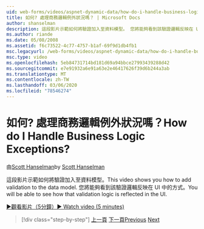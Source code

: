 ```yaml
---
uid: web-forms/videos/aspnet-dynamic-data/how-do-i-handle-business-logic-exceptions
title: 如何? 處理商務邏輯例外狀況嗎？ | Microsoft Docs
author: shanselman
description: 這段影片示範如何將驗證加入至資料模型。 您將能夠看到該驗證邏輯反映在 UI 中的方式。
ms.author: riande
ms.date: 05/08/2008
ms.assetid: f6c73522-4c77-4757-b1af-69f9d1db4fb1
msc.legacyurl: /web-forms/videos/aspnet-dynamic-data/how-do-i-handle-business-logic-exceptions
msc.type: video
ms.openlocfilehash: 5eb84731714bd181d69a94bbce27993439288d42
ms.sourcegitcommit: e7e91932a6e91a63e2e46417626f39d6b244a3ab
ms.translationtype: MT
ms.contentlocale: zh-TW
ms.lasthandoff: 03/06/2020
ms.locfileid: "78546274"
---
```

# <a name="how-do-i-handle-business-logic-exceptions"></a><span data-ttu-id="04a81-105">如何? 處理商務邏輯例外狀況嗎？</span><span class="sxs-lookup"><span data-stu-id="04a81-105">How do I Handle Business Logic Exceptions?</span></span>

<span data-ttu-id="04a81-106">由[Scott Hanselman](https://github.com/shanselman)</span><span class="sxs-lookup"><span data-stu-id="04a81-106">by [Scott Hanselman](https://github.com/shanselman)</span></span>

<span data-ttu-id="04a81-107">這段影片示範如何將驗證加入至資料模型。</span><span class="sxs-lookup"><span data-stu-id="04a81-107">This video shows you how to add validation to the data model.</span></span> <span data-ttu-id="04a81-108">您將能夠看到該驗證邏輯反映在 UI 中的方式。</span><span class="sxs-lookup"><span data-stu-id="04a81-108">You will be able to see how that validation logic is reflected in the UI.</span></span>

[<span data-ttu-id="04a81-109">&#9654;觀看影片（5分鐘）</span><span class="sxs-lookup"><span data-stu-id="04a81-109">&#9654; Watch video (5 minutes)</span></span>](https://channel9.msdn.com/Blogs/ASP-NET-Site-Videos/how-do-i-handle-business-logic-exceptions)

> [!div class="step-by-step"]
> <span data-ttu-id="04a81-110">[上一頁](how-do-i-change-how-my-fields-render.md)
> [下一頁](how-do-i-make-custom-pages.md)</span><span class="sxs-lookup"><span data-stu-id="04a81-110">[Previous](how-do-i-change-how-my-fields-render.md)
[Next](how-do-i-make-custom-pages.md)</span></span>
